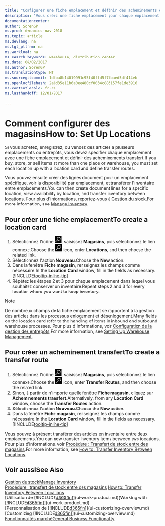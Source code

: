 ```yaml
---
title: "Configurer une fiche emplacement et définir des acheminements de transfert"
description: "Vous créez une fiche emplacement pour chaque emplacement où vous stockez des articles d'inventaire, par exemple, un entrepôt ou un centre de distribution, et configurez des acheminements pour le transfert d'articles entre emplacements."
documentationcenter: 
author: SorenGP
ms.prod: dynamics-nav-2018
ms.topic: article
ms.devlang: na
ms.tgt_pltfrm: na
ms.workload: na
ms.search.keywords: warehouse, distribution center
ms.date: 06/02/2017
ms.author: SorenGP
ms.translationtype: HT
ms.sourcegitcommit: 1dfba8b14019991c95f40ffd5f7fbaed5df414eb
ms.openlocfilehash: 2a0d35e11b6a0ee480cf0034c885157fe1de3916
ms.contentlocale: fr-ca
ms.lasthandoff: 12/01/2017

---
```

# <a name="how-to-set-up-locations"></a><span data-ttu-id="9d03f-103">Comment configurer des magasins</span><span class="sxs-lookup"><span data-stu-id="9d03f-103">How to: Set Up Locations</span></span>
<span data-ttu-id="9d03f-104">Si vous achetez, enregistrez, ou vendez des articles à plusieurs emplacements ou entrepôts, vous devez spécifier chaque emplacement avec une fiche emplacement et définir des acheminements transfert.</span><span class="sxs-lookup"><span data-stu-id="9d03f-104">If you buy, store, or sell items at more than one place or warehouse, you must set each location up with a location card and define transfer routes.</span></span>

<span data-ttu-id="9d03f-105">Vous pouvez ensuite créer des lignes document pour un emplacement spécifique, voir la disponibilité par emplacement, et transférer l'inventaire entre emplacements.</span><span class="sxs-lookup"><span data-stu-id="9d03f-105">You can then create document lines for a specific location, view availability by location, and transfer inventory between locations.</span></span> <span data-ttu-id="9d03f-106">Pour plus d'informations, reportez-vous à [Gestion du stock](inventory-manage-inventory.md).</span><span class="sxs-lookup"><span data-stu-id="9d03f-106">For more information, see [Manage Inventory](inventory-manage-inventory.md).</span></span>

## <a name="to-create-a-location-card"></a><span data-ttu-id="9d03f-107">Pour créer une fiche emplacement</span><span class="sxs-lookup"><span data-stu-id="9d03f-107">To create a location card</span></span>
1. <span data-ttu-id="9d03f-108">Sélectionnez l'icône ![Page ou état pour la recherche](media/ui-search/search_small.png "icône Page ou état pour la recherche"), saisissez **Magasins**, puis sélectionnez le lien connexe.</span><span class="sxs-lookup"><span data-stu-id="9d03f-108">Choose the ![Search for Page or Report](media/ui-search/search_small.png "Search for Page or Report icon") icon, enter **Locations**, and then choose the related link.</span></span>
2. <span data-ttu-id="9d03f-109">Sélectionnez l'action **Nouveau**.</span><span class="sxs-lookup"><span data-stu-id="9d03f-109">Choose the **New** action.</span></span>
3. <span data-ttu-id="9d03f-110">Dans la fenêtre **Fiche magasin**, renseignez les champs comme nécessaire.</span><span class="sxs-lookup"><span data-stu-id="9d03f-110">In the **Location Card** window, fill in the fields as necessary.</span></span> [!INCLUDE[tooltip-inline-tip](includes/tooltip-inline-tip_md.md)]
4. <span data-ttu-id="9d03f-111">Répétez les étapes 2 et 3 pour chaque emplacement dans lequel vous souhaitez conserver un inventaire.</span><span class="sxs-lookup"><span data-stu-id="9d03f-111">Repeat steps 2 and 3 for every location where you want to keep inventory.</span></span>

> [!NOTE]  
> <span data-ttu-id="9d03f-112">De nombreux champs de la fiche emplacement se rapportent à la gestion des articles dans les processus enlogement et désenlogement.</span><span class="sxs-lookup"><span data-stu-id="9d03f-112">Many fields on the location card refer to the handling of items in inbound and outbound warehouse processes.</span></span> <span data-ttu-id="9d03f-113">Pour plus d'informations, voir [Configuration de la gestion des entrepôts](warehouse-setup-warehouse.md).</span><span class="sxs-lookup"><span data-stu-id="9d03f-113">For more information, see [Setting Up Warehouse Management](warehouse-setup-warehouse.md).</span></span>

## <a name="to-create-a-transfer-route"></a><span data-ttu-id="9d03f-114">Pour créer un acheminement transfert</span><span class="sxs-lookup"><span data-stu-id="9d03f-114">To create a transfer route</span></span>
1. <span data-ttu-id="9d03f-115">Sélectionnez l'icône ![Page ou état pour la recherche](media/ui-search/search_small.png "icône Page ou état pour la recherche"), saisissez **Magasins**, puis sélectionnez le lien connexe.</span><span class="sxs-lookup"><span data-stu-id="9d03f-115">Choose the ![Search for Page or Report](media/ui-search/search_small.png "Search for Page or Report icon") icon, enter **Transfer Routes**, and then choose the related link.</span></span>
2. <span data-ttu-id="9d03f-116">Sinon, à partir de n'importe quelle fenêtre **Fiche magasin**, cliquez sur **Acheminements transfert**.</span><span class="sxs-lookup"><span data-stu-id="9d03f-116">Alternatively, from any **Location Card** window, choose the **Transfer Routes** action.</span></span>
3. <span data-ttu-id="9d03f-117">Sélectionnez l'action **Nouveau**.</span><span class="sxs-lookup"><span data-stu-id="9d03f-117">Choose the **New** action.</span></span>
4. <span data-ttu-id="9d03f-118">Dans la fenêtre **Fiche magasin**, renseignez les champs comme nécessaire.</span><span class="sxs-lookup"><span data-stu-id="9d03f-118">In the **Location Card** window, fill in the fields as necessary.</span></span> [!INCLUDE[tooltip-inline-tip](includes/tooltip-inline-tip_md.md)]

<span data-ttu-id="9d03f-119">Vous pouvez à présent transférer des articles en inventaire entre deux emplacements.</span><span class="sxs-lookup"><span data-stu-id="9d03f-119">You can now transfer inventory items between two locations.</span></span> <span data-ttu-id="9d03f-120">Pour plus d'informations, voir [Procédure : Transfert de stock entre des magasins](inventory-how-transfer-between-locations.md).</span><span class="sxs-lookup"><span data-stu-id="9d03f-120">For more information, see [How to: Transfer Inventory Between Locations](inventory-how-transfer-between-locations.md).</span></span>    

## <a name="see-also"></a><span data-ttu-id="9d03f-121">Voir aussi</span><span class="sxs-lookup"><span data-stu-id="9d03f-121">See Also</span></span>
[<span data-ttu-id="9d03f-122">Gestion du stock</span><span class="sxs-lookup"><span data-stu-id="9d03f-122">Manage Inventory</span></span>](inventory-manage-inventory.md)  
<span data-ttu-id="9d03f-123">[Procédure : transfert de stock entre des magasins](inventory-how-transfer-between-locations.md)  </span><span class="sxs-lookup"><span data-stu-id="9d03f-123">[How to: Transfer Inventory Between Locations](inventory-how-transfer-between-locations.md)  </span></span>  
<span data-ttu-id="9d03f-124">[Utilisation de [!INCLUDE[d365fin](includes/d365fin_md.md)]](ui-work-product.md)</span><span class="sxs-lookup"><span data-stu-id="9d03f-124">[Working with [!INCLUDE[d365fin](includes/d365fin_md.md)]](ui-work-product.md)</span></span>  
<span data-ttu-id="9d03f-125">[Personnalisation de [!INCLUDE[d365fin](includes/d365fin_md.md)]](ui-customizing-overview.md)</span><span class="sxs-lookup"><span data-stu-id="9d03f-125">[Customizing [!INCLUDE[d365fin](includes/d365fin_md.md)]](ui-customizing-overview.md)</span></span>  
[<span data-ttu-id="9d03f-126">Fonctionnalités marché</span><span class="sxs-lookup"><span data-stu-id="9d03f-126">General Business Functionality</span></span>](ui-across-business-areas.md)

